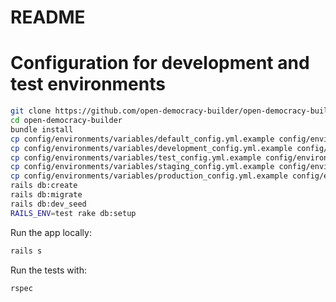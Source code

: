 # README
# Configuration for development and test environments

```bash
git clone https://github.com/open-democracy-builder/open-democracy-builder.git
cd open-democracy-builder
bundle install
cp config/environments/variables/default_config.yml.example config/environments/variables/default_config.yml
cp config/environments/variables/development_config.yml.example config/environments/variables/development_config.yml
cp config/environments/variables/test_config.yml.example config/environments/variables/test_config.yml
cp config/environments/variables/staging_config.yml.example config/environments/variables/staging_config.yml
cp config/environments/variables/production_config.yml.example config/environments/variables/production_config.yml
rails db:create
rails db:migrate
rails db:dev_seed
RAILS_ENV=test rake db:setup
```

Run the app locally:

```bash
rails s
```
Run the tests with:

```bash
rspec
```
